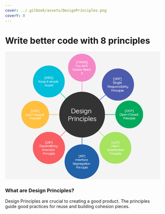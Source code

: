 ```yaml
---
cover: ../.gitbook/assets/DesignPrinciples.png
coverY: 0
---
```


# Write better code with 8 principles

![Design Principles](../.gitbook/assets/DesignPrinciples.png)

### What are Design Principles? 

Design Principles are crucial to creating a good product. The principles guide good practices for reuse and building cohesion pieces.

